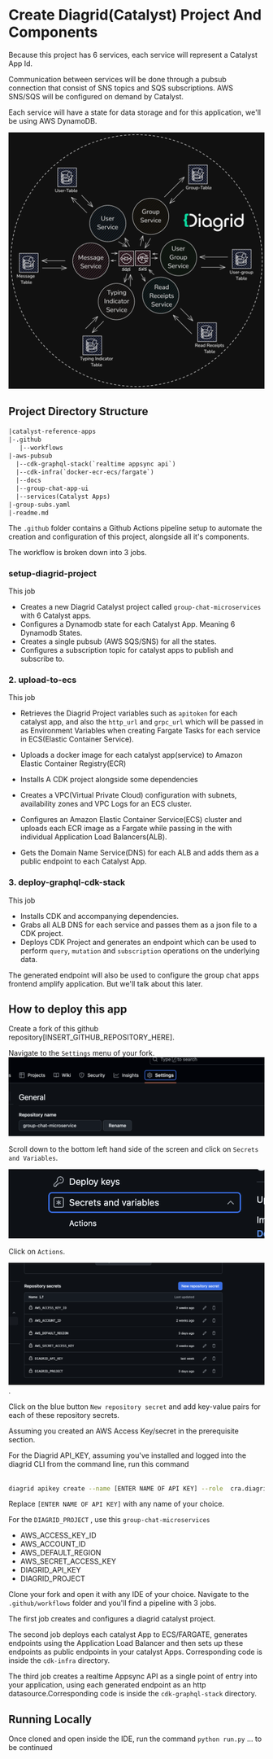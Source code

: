 # Create Diagrid(Catalyst) Project And Components

Because this project has 6 services, each service will represent a Catalyst App
Id.

Communication between services will be done through a pubsub connection that
consist of SNS topics and SQS subscriptions. AWS SNS/SQS will be configured on
demand by Catalyst.

Each service will have a state for data storage and for this application, we'll
be using AWS DynamoDB.

![group](./assets/group_dk.png)

## Project Directory Structure

```
|catalyst-reference-apps
|-.github
   |--workflows
|-aws-pubsub
  |--cdk-graphql-stack(`realtime appsync api`)
  |--cdk-infra(`docker-ecr-ecs/fargate`)
  |--docs
  |--group-chat-app-ui
  |--services(Catalyst Apps)
|-group-subs.yaml
|-readme.md
```

The `.github` folder contains a Github Actions pipeline setup to automate the
creation and configuration of this project, alongside all it's components.

The workflow is broken down into 3 jobs.

### setup-diagrid-project

This job

- Creates a new Diagrid Catalyst project called `group-chat-microservices` with
  6 Catalyst apps.
- Configures a Dynamodb state for each Catalyst App. Meaning 6 Dynamodb States.
- Creates a single pubsub (AWS SQS/SNS) for all the states.
- Configures a subscription topic for catalyst apps to publish and subscribe to.

### 2. upload-to-ecs

This job

- Retrieves the Diagrid Project variables such as `apitoken` for each catalyst
  app, and also the `http_url` and `grpc_url` which will be passed in as
  Environment Variables when creating Fargate Tasks for each service in
  ECS(Elastic Container Service).

- Uploads a docker image for each catalyst app(service) to Amazon Elastic
  Container Registry(ECR)
- Installs A CDK project alongside some dependencies

- Creates a VPC(Virtual Private Cloud) configuration with subnets, availability
  zones and VPC Logs for an ECS cluster.
- Configures an Amazon Elastic Container Service(ECS) cluster and uploads each
  ECR image as a Fargate while passing in the with individual Application Load
  Balancers(ALB).
- Gets the Domain Name Service(DNS) for each ALB and adds them as a public
  endpoint to each Catalyst App.

### 3. deploy-graphql-cdk-stack

This job

- Installs CDK and accompanying dependencies.
- Grabs all ALB DNS for each service and passes them as a json file to a CDK
  project.
- Deploys CDK Project and generates an endpoint which can be used to perform
  `query`, `mutation` and `subscription` operations on the underlying data.

The generated endpoint will also be used to configure the group chat apps
frontend amplify application. But we'll talk about this later.

## How to deploy this app

Create a fork of this github repository[INSERT_GITHUB_REPOSITORY_HERE].

Navigate to the `Settings` menu of your fork. ![settings](./assets/settings.png)

Scroll down to the bottom left hand side of the screen and click on
`Secrets and Variables`.

![secrets_and_variables](./assets/secrets_variables.png)

Click on `Actions`.

![actions](./assets/actions.png).

Click on the blue button `New repository secret` and add key-value pairs for
each of these repository secrets.

Assuming you created an AWS Access Key/secret in the prerequisite section.

For the Diagrid API_KEY, assuming you've installed and logged into the diagrid
CLI from the command line, run this command

```bash

diagrid apikey create --name [ENTER NAME OF API KEY] --role  cra.diagrid:admin

```

Replace `[ENTER NAME OF API KEY]` with any name of your choice.

For the `DIAGRID_PROJECT` , use this `group-chat-microservices`

- AWS_ACCESS_KEY_ID
- AWS_ACCOUNT_ID
- AWS_DEFAULT_REGION
- AWS_SECRET_ACCESS_KEY
- DIAGRID_API_KEY
- DIAGRID_PROJECT

Clone your fork and open it with any IDE of your choice. Navigate to the
`.github/workflows` folder and you'll find a pipeline with 3 jobs.

The first job creates and configures a diagrid catalyst project.

The second job deploys each catalyst App to ECS/FARGATE, generates endpoints
using the Application Load Balancer and then sets up these endpoints as public
endpoints in your catalyst Apps. Corresponding code is inside the `cdk-infra`
directory.

The third job creates a realtime Appsync API as a single point of entry into
your application, using each generated endpoint as an http
datasource.Corresponding code is inside the `cdk-graphql-stack` directory.

## Running Locally

Once cloned and open inside the IDE, run the command `python run.py` ... to be
continued
